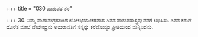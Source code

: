 +++
title = "030 ಪಾಶುಪತ ಶರ"

+++
30. ನಿಮ್ಮ ಪಾದಾನುಗ್ರಹದಿಂದ ಲೋಕಭಯಂಕರವಾದ ಶಿವನ ಪಾಶುಪತಾಸ್ತ್ರವು ನನಗೆ ಲಭಿಸಿತು. ಶಿವನ ಕರುಣೆ ದೊರೆತ ಮೇಲೆ ದೇವೇಂದ್ರನು ಅಮರಾವತಿಗೆ ನನ್ನನ್ನು  ಕರೆದೊಯ್ದು ಪ್ರೀತಿಯಿಂದ ಮನ್ನಿಸಿದನು.
